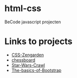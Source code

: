 # html-css
BeCode javascript projecten

# Links to projects

* [CSS-Zengarden](https://soheilbiglari.github.io/html-css/CSS-Zengarden/index.html)
* [chessboard](https://soheilbiglari.github.io/html-css/Grid-chessboard/chessboard.html)
* [Star-Wars-Crawl](https://soheilbiglari.github.io/html-css/Star-Wars-Crawl/index.html)
* [The-basics-of-Bootstrap](https://soheilbiglari.github.io/html-css/The-basics-of-Bootstrap/Exercises-4/index.html)


